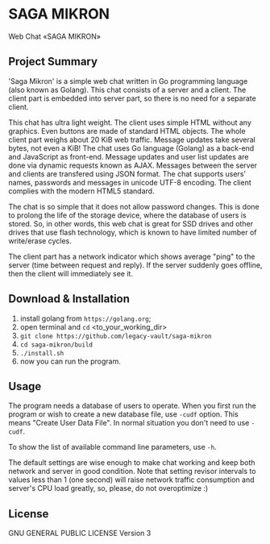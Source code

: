 # SAGA MIKRON
Web Chat «SAGA MIKRON»

## Project Summary

'Saga Mikron' is a simple web chat written in Go programming language (also known as Golang). This chat consists of a server and a client. The client part is embedded into server part, so there is no need for a separate client. 

This chat has ultra light weight. The client uses simple HTML without any graphics. Even buttons are made of standard HTML objects. The whole client part weighs about 20 KiB web traffic. Message updates take several bytes, not even a KiB! The chat uses Go language (Golang) as a back-end and JavaScript as front-end. Message updates and user list updates are done via dynamic requests known as AJAX. Messages between the server and clients are transfered using JSON format. The chat supports users' names, passwords and messages in unicode UTF-8 encoding. The client complies with the modern HTML5 standard. 

The chat is so simple that it does not allow password changes. This is done to prolong the life of the storage device, where the database of users is stored. So, in other words, this web chat is great for SSD drives and other drives that use flash technology, which is known to have limited number of write/erase cycles. 

The client part has a network indicator which shows average "ping" to the server (time between request and reply). If the server suddenly goes offline, then the client will immediately see it. 

## Download & Installation

1. install golang from `https://golang.org`;
2. open terminal and `cd` <to_your_working_dir>
3. `git clone https://github.com/legacy-vault/saga-mikron`
4. `cd saga-mikron/build`
5. `./install.sh`
6. now you can run the program. 

## Usage

The program needs a database of users to operate. When you first run the program or wish to create a new database file, use `-cudf` option. This means "Create User Data File". In normal situation you don't need to use `-cudf`.

To show the list of available command line parameters, use `-h`.

The default settings are wise enough to make chat working and keep both network and server in good condition. Note that setting revisor intervals to values less than 1 (one second) will raise network traffic consumption and server's CPU load greatly, so, please, do not overoptimize :)


## License

 GNU GENERAL PUBLIC LICENSE Version 3

